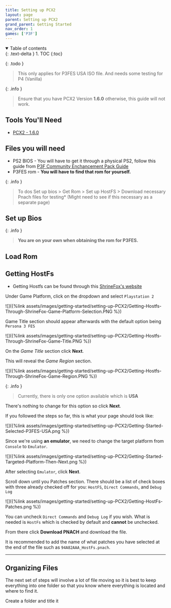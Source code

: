 ```yaml
---
title: Setting up PCX2
layout: page
parent: Setting up PCX2
grand_parent: Getting Started
nav_order: 1
games: ['P3F']
---
```


<details open markdown="block">
  <summary>
    Table of contents
  </summary>
  {: .text-delta }
1. TOC
{:toc}
</details>

{: .todo }
> This only applies for P3FES USA ISO file. And needs some testing for P4 (Vanilla)

{: .info }
> Ensure that you have PCX2 Version **1.6.0** otherwise, this guide will not work.

## Tools You'll Need
- [PCX2 - 1.6.0](https://pcsx2.net/)

## Files you will need
- PS2 BIOS - You will have to get it through a physical PS2, follow this guide from [P3F Community Enchancement Pack Guide](https://p3f.cep.one/install/dump-ps2-bios)
- P3FES rom - **You will have to find that rom for yourself.**

{: .info }
> To dos
> Set up bios > Get Rom > Set up HostFS > Download necessary Pnach files for testing* (Might need to see if this necessary as a separate page)

## Set up Bios

{: .info }
> **You are on your own when obtaining the rom for P3FES.**

## Load Rom


## Getting HostFs
- Getting Hostfs can be found through this [ShrineFox's website](https://shrinefox.com/GetStarted)

Under Game Platform, click on the dropdown and select ``Playstation 2``

![]({%link assets/images/getting-started/setting-up-PCX2/Getting-Hostfs-Through-ShrineFox-Game-Platform-Selection.PNG %})

Game Title section should appear afterwards with the default option being ``Persona 3 FES``

![]({%link assets/images/getting-started/setting-up-PCX2/Getting-Hostfs-Through-ShrineFox-Game-Title.PNG %})

On the *Game Title* section click **Next**. 

This will reveal the *Game Region* section.

![]({%link assets/images/getting-started/setting-up-PCX2/Getting-Hostfs-Through-ShrineFox-Game-Region.PNG %})

{: .info }
> Currently, there is only one option available which is **USA**

There's nothing to change for this option so click **Next**.

If you followed the steps so far, this is what your page should look like:

![]({%link assets/images/getting-started/setting-up-PCX2/Getting-Started-Selected-P3FES-USA.png %})

Since we're using **an emulator**, we need to change the target platform from ``Console`` to ``Emulator``.

![]({%link assets/images/getting-started/setting-up-PCX2/Getting-Started-Targeted-Platform-Then-Next.png %})

After selecting ``Emulator``, click **Next**.

Scroll down until you Patches section. There should be a list of check boxes with three already checked off for you: ``HostFS``, ``Direct Commands``, and ``Debug Log``

![]({%link assets/images/getting-started/setting-up-PCX2/Getting-HostFs-Patches.png %})

You can uncheck ``Direct Commands`` and ``Debug Log`` if you wish. What is needed is ``HostFs`` which is checked by default and **cannot** be unchecked.

From there click **Download PNACH** and download the file.

It is recommended to add the name of what patches you have selected at the end of the file such as ``94A82AAA_HostFs.pnach``.


---

## Organizing Files

The next set of steps will involve a lot of file moving so it is best to keep everything into one folder so that you know where everything is located and where to find it.

Create a folder and title it 





